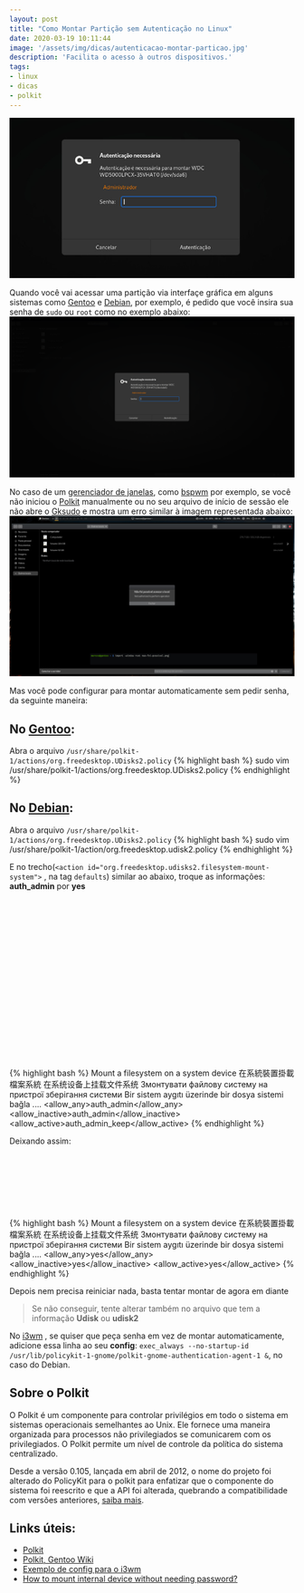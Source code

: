 ```yaml
---
layout: post
title: "Como Montar Partição sem Autenticação no Linux"
date: 2020-03-19 10:11:44
image: '/assets/img/dicas/autenticacao-montar-particao.jpg'
description: 'Facilita o acesso à outros dispositivos.'
tags:
- linux
- dicas
- polkit
---
```

	
![Como Montar Partição sem Autenticação no Linux](/assets/img/dicas/autenticacao-montar-particao.jpg)

Quando você vai acessar uma partição via interfaçe gráfica em alguns sistemas como [Gentoo](https://terminalroot.com.br/2020/03/10-dicas-fundamentais-para-seu-gentoo-linux.html) e [Debian](https://terminalroot.com.br/2017/09/como-instalar-o-debian-remotamente-via-ssh.html), por exemplo, é pedido que você insira sua senha de `sudo` ou `root` como no exemplo abaixo:
![Autenticação GNOME](/assets/img/dicas/autenticacao-montar-particao-gnome.png)

No caso de um [gerenciador de janelas](https://terminalroot.com.br/2019/04/5-ferramentas-para-voce-usar-no-seu-wm.html), como [bspwm](https://terminalroot.com.br/2018/09/bspwm-review.html) por exemplo, se você não iniciou o [Polkit](https://www.freedesktop.org/software/polkit/docs/latest/polkit.8.html) manualmente ou no seu arquivo de início de sessão ele não abre o [Gksudo](https://linux.die.net/man/1/gksudo) e mostra um erro similar à imagem representada abaixo:
![Não foi possível - bspwm](/assets/img/dicas/nao-foi-possivel-bpspwm.png)

Mas você pode configurar para montar automaticamente sem pedir senha, da seguinte maneira:

## No [Gentoo](https://gentoo.org/):
Abra o arquivo `/usr/share/polkit-1/actions/org.freedesktop.UDisks2.policy`
{% highlight bash %}
sudo vim /usr/share/polkit-1/actions/org.freedesktop.UDisks2.policy
{% endhighlight %}

## No [Debian](https://terminalroot.com.br/2017/09/como-instalar-debian-gnu-kfreebsd.html):
Abra o arquivo `/usr/share/polkit-1/actions/org.freedesktop.UDisks2.policy`
{% highlight bash %}
sudo vim /usr/share/polkit-1/action/org.freedesktop.udisk2.policy
{% endhighlight %}

E no trecho(`<action id="org.freedesktop.udisks2.filesystem-mount-system">` , na tag `defaults`) similar ao abaixo, troque as informações: **auth_admin** por **yes**

<!-- QUADRADO -->
<script async src="//pagead2.googlesyndication.com/pagead/js/adsbygoogle.js"></script>
<ins class="adsbygoogle"
style="display:inline-block;width:336px;height:280px"
data-ad-client="ca-pub-2838251107855362"
data-ad-slot="5351066970"></ins>
<script>
(adsbygoogle = window.adsbygoogle || []).push({});
</script>

{% highlight bash %}
<action id="org.freedesktop.udisks2.filesystem-mount-system">
    <description>Mount a filesystem on a system device</description>
    <description xml:lang="zh_TW">在系統裝置掛載檔案系統</description>
    <description xml:lang="zh_CN">在系统设备上挂载文件系统</description>
    <description xml:lang="uk">Змонтувати файлову систему на пристрої зберігання системи</description>
    <description xml:lang="tr">Bir sistem aygıtı üzerinde bir dosya sistemi bağla</description>
    ....
    <defaults>
    <allow_any>auth_admin</allow_any>
    <allow_inactive>auth_admin</allow_inactive>
    <allow_active>auth_admin_keep</allow_active>
    </defaults>
</action>
{% endhighlight %}

Deixando assim:

<!-- LISTA MIN -->
<script async src="//pagead2.googlesyndication.com/pagead/js/adsbygoogle.js"></script>
<ins class="adsbygoogle"
style="display:inline-block;width:730px;height:95px"
data-ad-client="ca-pub-2838251107855362"
data-ad-slot="5351066970"></ins>
<script>
(adsbygoogle = window.adsbygoogle || []).push({});
</script>

{% highlight bash %}
<action id="org.freedesktop.udisks2.filesystem-mount-system">
    <description>Mount a filesystem on a system device</description>
    <description xml:lang="zh_TW">在系統裝置掛載檔案系統</description>
    <description xml:lang="zh_CN">在系统设备上挂载文件系统</description>
    <description xml:lang="uk">Змонтувати файлову систему на пристрої зберігання системи</description>
    <description xml:lang="tr">Bir sistem aygıtı üzerinde bir dosya sistemi bağla</description>
    ....
    <defaults>
    <allow_any>yes</allow_any>
    <allow_inactive>yes</allow_inactive>
    <allow_active>yes</allow_active>
    </defaults>
</action>
{% endhighlight %}

Depois nem precisa reiniciar nada, basta tentar montar de agora em diante
> Se não conseguir, tente alterar também no arquivo que tem a informação **Udisk** ou **udisk2**

No [i3wm](https://terminalroot.com.br/2018/07/como-instalar-e-configurar-o-i3wm-e-o-i3blocks.html) , se quiser que peça senha em vez de montar automaticamente, adicione essa linha ao seu **config**: `exec_always --no-startup-id /usr/lib/policykit-1-gnome/polkit-gnome-authentication-agent-1 &`, no caso do Debian.

## Sobre o Polkit
O Polkit é um componente para controlar privilégios em todo o sistema em sistemas operacionais semelhantes ao Unix. Ele fornece uma maneira organizada para processos não privilegiados se comunicarem com os privilegiados. O Polkit permite um nível de controle da política do sistema centralizado.

Desde a versão 0.105, lançada em abril de 2012, o nome do projeto foi alterado do PolicyKit para o polkit para enfatizar que o componente do sistema foi reescrito e que a API foi alterada, quebrando a compatibilidade com versões anteriores, [saiba mais](https://en.m.wikipedia.org/wiki/Polkit).

## Links úteis:
+ [Polkit](https://www.freedesktop.org/software/polkit/docs/latest/polkit.8.html)
+ [Polkit, Gentoo Wiki](https://wiki.gentoo.org/wiki/Polkit)
+ [Exemplo de config para o i3wm](https://github.com/terroo/fonts/blob/master/files/i3/config)
+ [How to mount internal device without needing password?](https://forums.linuxmint.com/viewtopic.php?t=152357)


